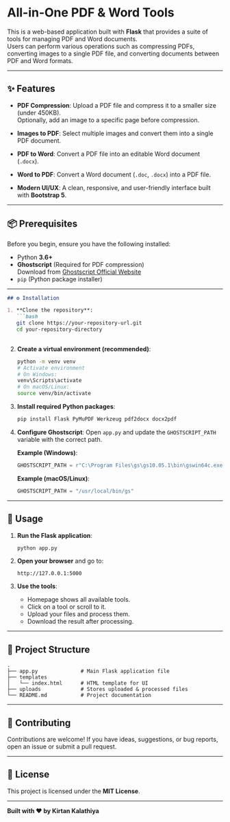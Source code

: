 




# All-in-One PDF & Word Tools

This is a web-based application built with **Flask** that provides a suite of tools for managing PDF and Word documents.  
Users can perform various operations such as compressing PDFs, converting images to a single PDF file, and converting documents between PDF and Word formats.

---

## ✨ Features

- **PDF Compression**: Upload a PDF file and compress it to a smaller size (under 450KB).  
  Optionally, add an image to a specific page before compression.

- **Images to PDF**: Select multiple images and convert them into a single PDF document.

- **PDF to Word**: Convert a PDF file into an editable Word document (`.docx`).

- **Word to PDF**: Convert a Word document (`.doc`, `.docx`) into a PDF file.

- **Modern UI/UX**: A clean, responsive, and user-friendly interface built with **Bootstrap 5**.

---

## 📦 Prerequisites

Before you begin, ensure you have the following installed:

- Python **3.6+**
- **Ghostscript** (Required for PDF compression)  
  Download from [Ghostscript Official Website](https://www.ghostscript.com/download.html)
- `pip` (Python package installer)

---
````markdown
## ⚙ Installation

1. **Clone the repository**:
   ```bash
   git clone https://your-repository-url.git
   cd your-repository-directory
   
````
2. **Create a virtual environment (recommended)**:

   ```bash
   python -m venv venv
   # Activate environment
   # On Windows:
   venv\Scripts\activate
   # On macOS/Linux:
   source venv/bin/activate
   ```

3. **Install required Python packages**:

   ```bash
   pip install Flask PyMuPDF Werkzeug pdf2docx docx2pdf
   ```

4. **Configure Ghostscript**:
   Open `app.py` and update the `GHOSTSCRIPT_PATH` variable with the correct path.

   **Example (Windows)**:

   ```python
   GHOSTSCRIPT_PATH = r"C:\Program Files\gs\gs10.05.1\bin\gswin64c.exe"
   ```

   **Example (macOS/Linux)**:

   ```python
   GHOSTSCRIPT_PATH = "/usr/local/bin/gs"
   ```

---

## 🚀 Usage

1. **Run the Flask application**:

   ```bash
   python app.py
   ```

2. **Open your browser** and go to:

   ```
   http://127.0.0.1:5000
   ```

3. **Use the tools**:

   * Homepage shows all available tools.
   * Click on a tool or scroll to it.
   * Upload your files and process them.
   * Download the result after processing.

---

## 📂 Project Structure

```
.
├── app.py              # Main Flask application file
├── templates
│   └── index.html      # HTML template for UI
├── uploads             # Stores uploaded & processed files
└── README.md           # Project documentation
```

---

## 🤝 Contributing

Contributions are welcome!
If you have ideas, suggestions, or bug reports, open an issue or submit a pull request.

---

## 📜 License

This project is licensed under the **MIT License**.

---

**Built with ❤️ by Kirtan Kalathiya**
